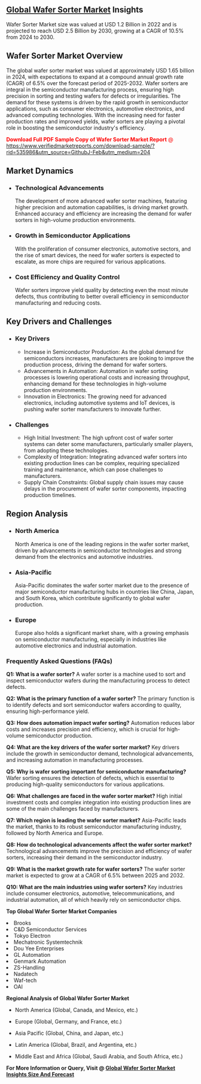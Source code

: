 <h2><a href="https://www.verifiedmarketreports.com/download-sample/?rid=535986&amp;utm_source=GithubJ&amp;utm_medium=204" target="_blank">Global Wafer Sorter Market</a> Insights</h2><p>Wafer Sorter Market size was valued at USD 1.2 Billion in 2022 and is projected to reach USD 2.5 Billion by 2030, growing at a CAGR of 10.5% from 2024 to 2030.</p><p> <h2>Wafer Sorter Market Overview</h2> <p>The global wafer sorter market was valued at approximately USD 1.65 billion in 2024, with expectations to expand at a compound annual growth rate (CAGR) of 6.5% over the forecast period of 2025-2032. Wafer sorters are integral in the semiconductor manufacturing process, ensuring high precision in sorting and testing wafers for defects or irregularities. The demand for these systems is driven by the rapid growth in semiconductor applications, such as consumer electronics, automotive electronics, and advanced computing technologies. With the increasing need for faster production rates and improved yields, wafer sorters are playing a pivotal role in boosting the semiconductor industry's efficiency.</p> <p><p><span class=""><span style="color: #ff0000;"><strong>Download Full PDF Sample Copy of Wafer Sorter Market Report</strong> @ </span><a href="https://www.verifiedmarketreports.com/download-sample/?rid=535986&amp;utm_source=GithubJ-Feb&amp;utm_medium=204" target="_blank">https://www.verifiedmarketreports.com/download-sample/?rid=535986&amp;utm_source=GithubJ-Feb&amp;utm_medium=204</a></span></p></p> <h2>Market Dynamics</h2> <ul> <li><h3>Technological Advancements</h3> The development of more advanced wafer sorter machines, featuring higher precision and automation capabilities, is driving market growth. Enhanced accuracy and efficiency are increasing the demand for wafer sorters in high-volume production environments.</li> <li><h3>Growth in Semiconductor Applications</h3> With the proliferation of consumer electronics, automotive sectors, and the rise of smart devices, the need for wafer sorters is expected to escalate, as more chips are required for various applications.</li> <li><h3>Cost Efficiency and Quality Control</h3> Wafer sorters improve yield quality by detecting even the most minute defects, thus contributing to better overall efficiency in semiconductor manufacturing and reducing costs.</li> </ul> <h2>Key Drivers and Challenges</h2> <ul> <li><h3>Key Drivers</h3> <ul> <li>Increase in Semiconductor Production: As the global demand for semiconductors increases, manufacturers are looking to improve the production process, driving the demand for wafer sorters.</li> <li>Advancements in Automation: Automation in wafer sorting processes is lowering operational costs and increasing throughput, enhancing demand for these technologies in high-volume production environments.</li> <li>Innovation in Electronics: The growing need for advanced electronics, including automotive systems and IoT devices, is pushing wafer sorter manufacturers to innovate further.</li> </ul> </li> <li><h3>Challenges</h3> <ul> <li>High Initial Investment: The high upfront cost of wafer sorter systems can deter some manufacturers, particularly smaller players, from adopting these technologies.</li> <li>Complexity of Integration: Integrating advanced wafer sorters into existing production lines can be complex, requiring specialized training and maintenance, which can pose challenges to manufacturers.</li> <li>Supply Chain Constraints: Global supply chain issues may cause delays in the procurement of wafer sorter components, impacting production timelines.</li> </ul> </li> </ul> <h2>Region Analysis</h2> <ul> <li><h3>North America</h3> North America is one of the leading regions in the wafer sorter market, driven by advancements in semiconductor technologies and strong demand from the electronics and automotive industries.</li> <li><h3>Asia-Pacific</h3> Asia-Pacific dominates the wafer sorter market due to the presence of major semiconductor manufacturing hubs in countries like China, Japan, and South Korea, which contribute significantly to global wafer production.</li> <li><h3>Europe</h3> Europe also holds a significant market share, with a growing emphasis on semiconductor manufacturing, especially in industries like automotive electronics and industrial automation.</li> </ul> <h3>Frequently Asked Questions (FAQs)</h3> <p><strong>Q1: What is a wafer sorter?</strong> A wafer sorter is a machine used to sort and inspect semiconductor wafers during the manufacturing process to detect defects.</p> <p><strong>Q2: What is the primary function of a wafer sorter?</strong> The primary function is to identify defects and sort semiconductor wafers according to quality, ensuring high-performance yield.</p> <p><strong>Q3: How does automation impact wafer sorting?</strong> Automation reduces labor costs and increases precision and efficiency, which is crucial for high-volume semiconductor production.</p> <p><strong>Q4: What are the key drivers of the wafer sorter market?</strong> Key drivers include the growth in semiconductor demand, technological advancements, and increasing automation in manufacturing processes.</p> <p><strong>Q5: Why is wafer sorting important for semiconductor manufacturing?</strong> Wafer sorting ensures the detection of defects, which is essential to producing high-quality semiconductors for various applications.</p> <p><strong>Q6: What challenges are faced in the wafer sorter market?</strong> High initial investment costs and complex integration into existing production lines are some of the main challenges faced by manufacturers.</p> <p><strong>Q7: Which region is leading the wafer sorter market?</strong> Asia-Pacific leads the market, thanks to its robust semiconductor manufacturing industry, followed by North America and Europe.</p> <p><strong>Q8: How do technological advancements affect the wafer sorter market?</strong> Technological advancements improve the precision and efficiency of wafer sorters, increasing their demand in the semiconductor industry.</p> <p><strong>Q9: What is the market growth rate for wafer sorters?</strong> The wafer sorter market is expected to grow at a CAGR of 6.5% between 2025 and 2032.</p> <p><strong>Q10: What are the main industries using wafer sorters?</strong> Key industries include consumer electronics, automotive, telecommunications, and industrial automation, all of which heavily rely on semiconductor chips.</p> </p><p><strong>Top Global Wafer Sorter Market Companies</strong></p><div data-test-id=""><p><li>Brooks</li><li> C&D Semiconductor Services</li><li> Tokyo Electron</li><li> Mechatronic Systemtechnik</li><li> Dou Yee Enterprises</li><li> GL Automation</li><li> Genmark Automation</li><li> ZS-Handling</li><li> Nadatech</li><li> Waf-tech</li><li> OAI</li></p><div><strong>Regional Analysis of&nbsp;Global Wafer Sorter Market</strong></div><ul><li dir="ltr"><p dir="ltr">North America&nbsp;(Global, Canada, and Mexico, etc.)</p></li><li dir="ltr"><p dir="ltr">Europe (Global, Germany, and France, etc.)</p></li><li dir="ltr"><p dir="ltr">Asia Pacific&nbsp;(Global, China, and Japan, etc.)</p></li><li dir="ltr"><p dir="ltr">Latin America&nbsp;(Global, Brazil, and Argentina, etc.)</p></li><li dir="ltr">Middle East and Africa&nbsp;(Global, Saudi Arabia, and South Africa, etc.)</li></ul><p><strong>For More Information or Query, Visit @&nbsp;</strong><strong><a href="https://www.verifiedmarketreports.com/product/wafer-sorter-market-size-and-forecast/?utm_source=GithubJ&amp;utm_medium=204" target="_blank">Global Wafer Sorter Market Insights Size And Forecast</a></strong></p></div>
